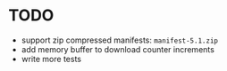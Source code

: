 
# TODO

* support zip compressed manifests: `manifest-5.1.zip`
* add memory buffer to download counter increments
* write more tests


